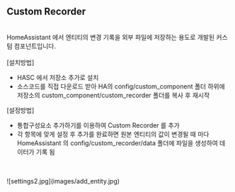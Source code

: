 ## Custom Recorder  
<br>
HomeAssistant 에서 엔티티의 변경 기록을 외부 파일에 저장하는 용도로 개발된 커스텀 컴포넌트입니다.
<br>
<br>
[설치방법]  

* HASC 에서 저장소 추가로 설치
* 소스코드를 직접 다운로드 받아 HA의 config/custom_component 폴더 하위에 저장소의 custom_component/custom_recorder 폴더를 복사 후 재시작

[설정방법]

* 통합구성요소 추가하기를 이용하여 Custom Recorder 를 추가
* 각 항목에 맞게 설정 후 추가를 완료하면 원본 엔티티의 값이 변경될 때 마다 HomeAssistant 의 config/custom_recorder/data 폴더에 파일을 생성하여 데이터가 기록 됨
<br/>
<br/>
![settings2.jpg](images/add_entity.jpg)
